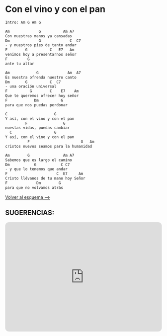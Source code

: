 # Con el vino y con el pan

```bash hl_lines="21-28"
Intro: Am G Am G

Am             G          Am A7
Con nuestras manos ya cansadas
Dm             G             C  C7
- y nuestros pies de tanto andar
F        G          C   E7   Am
venimos hoy a presentarnos señor
F         G
ante tu altar

Am            G             Am  A7
Es nuestra ofrenda nuestro canto
Dm       G          C  C7
- una oración universal
F          G        C    E7    Am
Que te queremos ofrecer hoy señor
F            Dm          G
para que nos puedas perdonar

C                     G
Y así, con el vino y con el pan
         F                G
nuestas vidas, puedas cambiar
  C                   G
Y así, con el vino y con el pan
          F                       G   Am
cristos nuevos seamos para la humanidad

Am        G               Am A7
Sabemos que es largo el camino
Dm           G           C C7
- y que lo tenemos que andar
F                      C  E7     Am
Cristo llévanos de tu mano hoy Señor
F             Dm        G
para que no volvamos atrás


```

[Volver al esquema -->](../pentecostes.md)


## SUGERENCIAS:

<iframe style="border-radius:12px" src="https://open.spotify.com/embed/track/6jrzjbWFMkopcOT71VC1yn?utm_source=generator" width="100%" height="352" frameBorder="0" allowfullscreen="" allow="autoplay; clipboard-write; encrypted-media; fullscreen; picture-in-picture" loading="lazy"></iframe>
